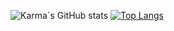 ![Karma´s GitHub stats](https://github-readme-stats.vercel.app/api?username=Ie-Karma&show_icons=true)
[![Top Langs](https://github-readme-stats.vercel.app/api/top-langs/?username=Ie-Karma&hide_progress=true)](https://github.com/anuraghazra/github-readme-stats)

